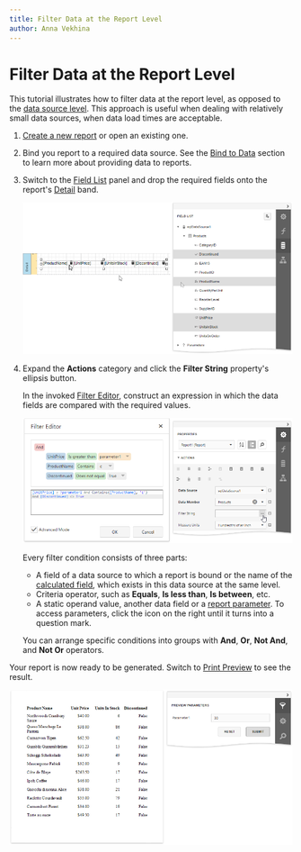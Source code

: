 ```yaml
---
title: Filter Data at the Report Level
author: Anna Vekhina
---
```

# Filter Data at the Report Level

This tutorial illustrates how to filter data at the report level, as opposed to the [data source level](filter-data-at-the-data-source-level.md). This approach is useful when dealing with relatively small data sources, when data load times are acceptable.

1. [Create a new report](../../add-new-reports.md) or open an existing one.

2. Bind you report to a required data source. See the [Bind to Data](../../bind-to-data.md) section to learn more about providing data to reports.

3. Switch to the [Field List](../../report-designer-tools/ui-panels/field-list.md) panel and drop the required fields onto the report's [Detail](../../introduction-to-banded-reports.md) band.

    ![](../../../../images/eurd-web-filter-data-drop-fields.png)

4. Expand the **Actions** category and click the **Filter String** property's ellipsis button.

    In the invoked [Filter Editor](../../report-designer-tools/filter-editor.md), construct an expression in which the data fields are compared with the required values.

    ![](../../../../images/eurd-web-filter-data-report-level-filter-string.png)

    Every filter condition consists of three parts:
    * A field of a data source to which a report is bound or the name of the [calculated field](../use-calculated-fields.md), which exists in this data source at the same level.
    * Criteria operator, such as **Equals**, **Is less than**, **Is between**, etc.
    * A static operand value, another data field or a [report parameter](../use-report-parameters.md). To access parameters, click the icon on the right until it turns into a question mark.

    You can arrange specific conditions into groups with **And**, **Or**, **Not And**, and **Not Or** operators.

Your report is now ready to be generated. Switch to [Print Preview](../../preview-print-and-export-reports.md) to see the result.

![](../../../../images/eurd-web-filter-data-report-level-result.png)
